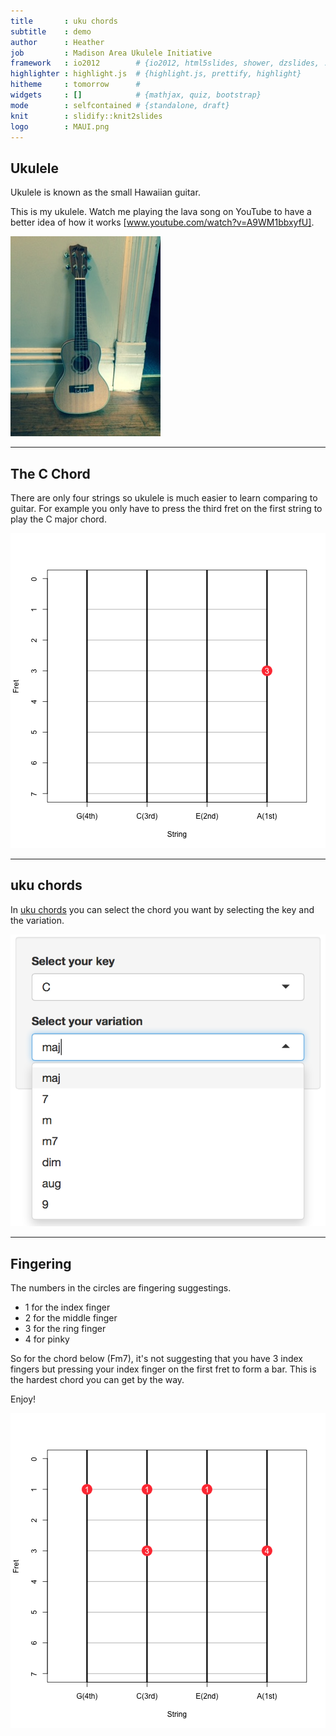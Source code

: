 ```yaml
---
title       : uku chords
subtitle    : demo
author      : Heather
job         : Madison Area Ukulele Initiative
framework   : io2012        # {io2012, html5slides, shower, dzslides, ...}
highlighter : highlight.js  # {highlight.js, prettify, highlight}
hitheme     : tomorrow      # 
widgets     : []            # {mathjax, quiz, bootstrap}
mode        : selfcontained # {standalone, draft}
knit        : slidify::knit2slides
logo        : MAUI.png
---
```


## Ukulele

Ukulele is known as the small Hawaiian guitar. 

This is my ukulele. Watch me playing the lava song on YouTube to have a better idea of how it works [www.youtube.com/watch?v=A9WM1bbxyfU].

![width](myukulele.jpg)

---

## The C Chord

There are only four strings so ukulele is much easier to learn comparing to guitar. For example you only have to press the third fret on the first string to play the C major chord.

![plot of chunk unnamed-chunk-1](assets/fig/unnamed-chunk-1-1.png) 

---
## uku chords

In [uku chords](https://fanhuan.shinyapps.io/uku_chords) you can select the chord you want by selecting the key and the variation.  

![width](Screenshot.png)

---

## Fingering
The numbers in the circles are fingering suggestings. 
* 1 for the index finger
* 2 for the middle finger
* 3 for the ring finger
* 4 for pinky 

So for the chord below (Fm7), it's not suggesting that you have 3 index fingers but pressing your index finger on the first fret to form a bar. This is the hardest chord you can get by the way. 

Enjoy!

![plot of chunk unnamed-chunk-2](assets/fig/unnamed-chunk-2-1.png) 


